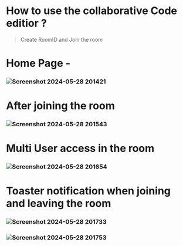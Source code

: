 # How to use the collaborative Code editior ?

> Create RoomID  and Join the room

# Home Page - 
### ![Screenshot 2024-05-28 201421](https://github.com/SiddhantDas18/Colaborative-compiler/assets/66473233/9a90955c-2827-4f3e-89ea-f09e2519aac4)

# After joining the room
### ![Screenshot 2024-05-28 201543](https://github.com/SiddhantDas18/Colaborative-compiler/assets/66473233/2bbbeb19-141f-473c-92c4-35eeb0532c97)

# Multi User access in the room
### ![Screenshot 2024-05-28 201654](https://github.com/SiddhantDas18/Colaborative-compiler/assets/66473233/bf2fb26f-6e69-49c4-a186-e854c0b1370c)

# Toaster notification when joining and leaving the room
### ![Screenshot 2024-05-28 201733](https://github.com/SiddhantDas18/Colaborative-compiler/assets/66473233/9b1e05c9-0983-4ee9-8638-9d059f2c0a22)
### ![Screenshot 2024-05-28 201753](https://github.com/SiddhantDas18/Colaborative-compiler/assets/66473233/df6d5b98-a39b-436a-b605-8948019aebb8)
